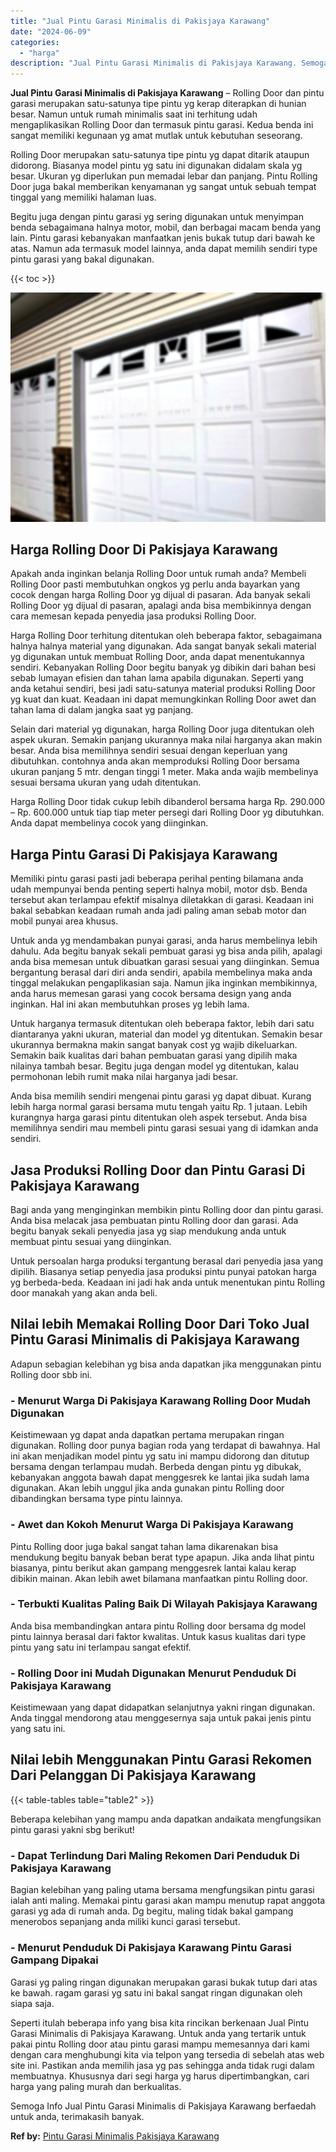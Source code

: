 ```yaml
---
title: "Jual Pintu Garasi Minimalis di Pakisjaya Karawang"
date: "2024-06-09"
categories: 
  - "harga"
description: "Jual Pintu Garasi Minimalis di Pakisjaya Karawang. Semoga Info Jual Pintu Garasi Minimalis di Pakisjaya Karawang berfaedah untuk anda, terimakasih banyak...."
---
```


**Jual Pintu Garasi Minimalis di Pakisjaya Karawang** – Rolling Door dan pintu garasi merupakan satu-satunya tipe pintu yg kerap diterapkan di hunian besar. Namun untuk rumah minimalis saat ini terhitung udah mengaplikasikan Rolling Door dan termasuk pintu garasi. Kedua benda ini sangat memiliki kegunaan yg amat mutlak untuk kebutuhan seseorang.

Rolling Door merupakan satu-satunya tipe pintu yg dapat ditarik ataupun didorong. Biasanya model pintu yg satu ini digunakan didalam skala yg besar. Ukuran yg diperlukan pun memadai lebar dan panjang. Pintu Rolling Door juga bakal memberikan kenyamanan yg sangat untuk sebuah tempat tinggal yang memiliki halaman luas.

Begitu juga dengan pintu garasi yg sering digunakan untuk menyimpan benda sebagaimana halnya motor, mobil, dan berbagai macam benda yang lain. Pintu garasi kebanyakan manfaatkan jenis bukak tutup dari bawah ke atas. Namun ada termasuk model lainnya, anda dapat memilih sendiri type pintu garasi yang bakal digunakan.

{{< toc >}}

![Jual Pintu Garasi Minimalis di Pakisjaya Karawang](/images/pintu-garasi-42.png)

## Harga Rolling Door Di Pakisjaya Karawang

Apakah anda inginkan belanja Rolling Door untuk rumah anda? Membeli Rolling Door pasti membutuhkan ongkos yg perlu anda bayarkan yang cocok dengan harga Rolling Door yg dijual di pasaran. Ada banyak sekali Rolling Door yg dijual di pasaran, apalagi anda bisa membikinnya dengan cara memesan kepada penyedia jasa produksi Rolling Door.

Harga Rolling Door terhitung ditentukan oleh beberapa faktor, sebagaimana halnya halnya material yang digunakan. Ada sangat banyak sekali material yg digunakan untuk membuat Rolling Door, anda dapat menentukannya sendiri. Kebanyakan Rolling Door begitu banyak yg dibikin dari bahan besi sebab lumayan efisien dan tahan lama apabila digunakan. Seperti yang anda ketahui sendiri, besi jadi satu-satunya material produksi Rolling Door yg kuat dan kuat. Keadaan ini dapat memungkinkan Rolling Door awet dan tahan lama di dalam jangka saat yg panjang.

Selain dari material yg digunakan, harga Rolling Door juga ditentukan oleh aspek ukuran. Semakin panjang ukurannya maka nilai harganya akan makin besar. Anda bisa memilihnya sendiri sesuai dengan keperluan yang dibutuhkan. contohnya anda akan memproduksi Rolling Door bersama ukuran panjang 5 mtr. dengan tinggi 1 meter. Maka anda wajib membelinya sesuai bersama ukuran yang udah ditentukan.

Harga Rolling Door tidak cukup lebih dibanderol bersama harga Rp. 290.000 – Rp. 600.000 untuk tiap tiap meter persegi dari Rolling Door yg dibutuhkan. Anda dapat membelinya cocok yang diinginkan.

## Harga Pintu Garasi Di Pakisjaya Karawang

Memiliki pintu garasi pasti jadi beberapa perihal penting bilamana anda udah mempunyai benda penting seperti halnya mobil, motor dsb. Benda tersebut akan terlampau efektif misalnya diletakkan di garasi. Keadaan ini bakal sebabkan keadaan rumah anda jadi paling aman sebab motor dan mobil punyai area khusus.

Untuk anda yg mendambakan punyai garasi, anda harus membelinya lebih dahulu. Ada begitu banyak sekali pembuat garasi yg bisa anda pilih, apalagi anda bisa memesan untuk dibuatkan garasi sesuai yang diinginkan. Semua bergantung berasal dari diri anda sendiri, apabila membelinya maka anda tinggal melakukan pengaplikasian saja. Namun jika inginkan membikinnya, anda harus memesan garasi yang cocok bersama design yang anda inginkan. Hal ini akan membutuhkan proses yg lebih lama.

Untuk harganya termasuk ditentukan oleh beberapa faktor, lebih dari satu diantaranya yakni ukuran, material dan model yg ditentukan. Semakin besar ukurannya bermakna makin sangat banyak cost yg wajib dikeluarkan. Semakin baik kualitas dari bahan pembuatan garasi yang dipilih maka nilainya tambah besar. Begitu juga dengan model yg ditentukan, kalau permohonan lebih rumit maka nilai harganya jadi besar.

Anda bisa memilih sendiri mengenai pintu garasi yg dapat dibuat. Kurang lebih harga normal garasi bersama mutu tengah yaitu Rp. 1 jutaan. Lebih kurangnya harga garasi pintu ditentukan oleh aspek tersebut. Anda bisa memilihnya sendiri mau membeli pintu garasi sesuai yang di idamkan anda sendiri.

## Jasa Produksi Rolling Door dan Pintu Garasi Di Pakisjaya Karawang

Bagi anda yang menginginkan membikin pintu Rolling door dan pintu garasi. Anda bisa melacak jasa pembuatan pintu Rolling door dan garasi. Ada begitu banyak sekali penyedia jasa yg siap mendukung anda untuk membuat pintu sesuai yang diinginkan.

Untuk persoalan harga produksi tergantung berasal dari penyedia jasa yang dipilih. Biasanya setiap penyedia jasa produksi pintu punyai patokan harga yg berbeda-beda. Keadaan ini jadi hak anda untuk menentukan pintu Rolling door manakah yang akan anda beli.

## Nilai lebih Memakai Rolling Door Dari Toko Jual Pintu Garasi Minimalis di Pakisjaya Karawang

Adapun sebagian kelebihan yg bisa anda dapatkan jika menggunakan pintu Rolling door sbb ini.

### \- Menurut Warga Di Pakisjaya Karawang Rolling Door Mudah Digunakan

Keistimewaan yg dapat anda dapatkan pertama merupakan ringan digunakan. Rolling door punya bagian roda yang terdapat di bawahnya. Hal ini akan menjadikan model pintu yg satu ini mampu didorong dan ditutup bersama dengan terlampau mudah. Berbeda dengan pintu yg dibukak, kebanyakan anggota bawah dapat menggesrek ke lantai jika sudah lama digunakan. Akan lebih unggul jika anda gunakan pintu Rolling door dibandingkan bersama type pintu lainnya.

### \- Awet dan Kokoh Menurut Warga Di Pakisjaya Karawang

Pintu Rolling door juga bakal sangat tahan lama dikarenakan bisa mendukung begitu banyak beban berat type apapun. Jika anda lihat pintu biasanya, pintu berikut akan gampang menggesrek lantai kalau kerap dibikin mainan. Akan lebih awet bilamana manfaatkan pintu Rolling door.

### \- Terbukti Kualitas Paling Baik Di Wilayah Pakisjaya Karawang

Anda bisa membandingkan antara pintu Rolling door bersama dg model pintu lainnya berasal dari faktor kwalitas. Untuk kasus kualitas dari type pintu yang satu ini terlampau sangat efektif.

### \- Rolling Door ini Mudah Digunakan Menurut Penduduk Di Pakisjaya Karawang

Keistimewaan yang dapat didapatkan selanjutnya yakni ringan digunakan. Anda tinggal mendorong atau menggesernya saja untuk pakai jenis pintu yang satu ini.

## Nilai lebih Menggunakan Pintu Garasi Rekomen Dari Pelanggan Di Pakisjaya Karawang

{{< table-tables table="table2" >}}

Beberapa kelebihan yang mampu anda dapatkan andaikata mengfungsikan pintu garasi yakni sbg berikut!

### \- Dapat Terlindung Dari Maling Rekomen Dari Penduduk Di Pakisjaya Karawang

Bagian kelebihan yang paling utama bersama mengfungsikan pintu garasi ialah anti maling. Memakai pintu garasi akan mampu menutup rapat anggota garasi yg ada di rumah anda. Dg begitu, maling tidak bakal gampang menerobos sepanjang anda miliki kunci garasi tersebut.

### \- Menurut Penduduk Di Pakisjaya Karawang Pintu Garasi Gampang Dipakai

Garasi yg paling ringan digunakan merupakan garasi bukak tutup dari atas ke bawah. ragam garasi yg satu ini bakal sangat ringan digunakan oleh siapa saja.

Seperti itulah beberapa info yang bisa kita rincikan berkenaan Jual Pintu Garasi Minimalis di Pakisjaya Karawang. Untuk anda yang tertarik untuk pakai pintu Rolling door atau pintu garasi mampu memesannya dari kami dengan cara menghubungi kita via telpon yang tersedia di sebelah atas web site ini. Pastikan anda memilih jasa yg pas sehingga anda tidak rugi dalam membuatnya. Khususnya dari segi harga yg harus dipertimbangkan, cari harga yang paling murah dan berkualitas.

Semoga Info Jual Pintu Garasi Minimalis di Pakisjaya Karawang berfaedah untuk anda, terimakasih banyak.

**Ref by:** [Pintu Garasi Minimalis Pakisjaya Karawang](https://id.wikipedia.org/wiki/Pintu)
